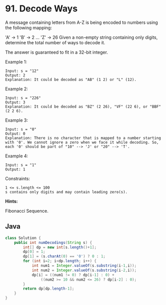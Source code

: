# 91. Decode Ways

A message containing letters from A-Z is being encoded to numbers using the following mapping:

'A' -> 1
'B' -> 2
...
'Z' -> 26
Given a non-empty string containing only digits, determine the total number of ways to decode it.

The answer is guaranteed to fit in a 32-bit integer.

Example 1:
```
Input: s = "12"
Output: 2
Explanation: It could be decoded as "AB" (1 2) or "L" (12).
```
Example 2:
```
Input: s = "226"
Output: 3
Explanation: It could be decoded as "BZ" (2 26), "VF" (22 6), or "BBF" (2 2 6).
```
Example 3:
```
Input: s = "0"
Output: 0
Explanation: There is no character that is mapped to a number starting with '0'. We cannot ignore a zero when we face it while decoding. So, each '0' should be part of "10" --> 'J' or "20" --> 'T'.
```
Example 4:
```
Input: s = "1"
Output: 1
``` 

Constraints:
```
1 <= s.length <= 100
s contains only digits and may contain leading zero(s).
```

**Hints:**

Fibonacci Sequence.

## Java
```java
class Solution {
    public int numDecodings(String s) {
        int[] dp = new int[s.length()+1];
        dp[0] = 1;
        dp[1] = (s.charAt(0) == '0') ? 0 : 1;
        for (int i=2; i<dp.length; i++) {
            int num1 = Integer.valueOf(s.substring(i-1,i));
            int num2 = Integer.valueOf(s.substring(i-2,i));
            dp[i] = ((num1 != 0) ? dp[i-1] : 0) + 
                ((num2 >= 10 && num2 <= 26) ? dp[i-2] : 0);
        }
        return dp[dp.length-1];
    }
}
```
